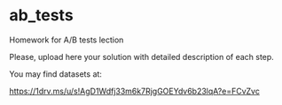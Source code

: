 # ab_tests
Homework for A/B tests lection

Please, upload here your solution with detailed description of each step.

You may find datasets at:

https://1drv.ms/u/s!AgD1Wdfj33m6k7RjgGOEYdv6b23lqA?e=FCvZvc